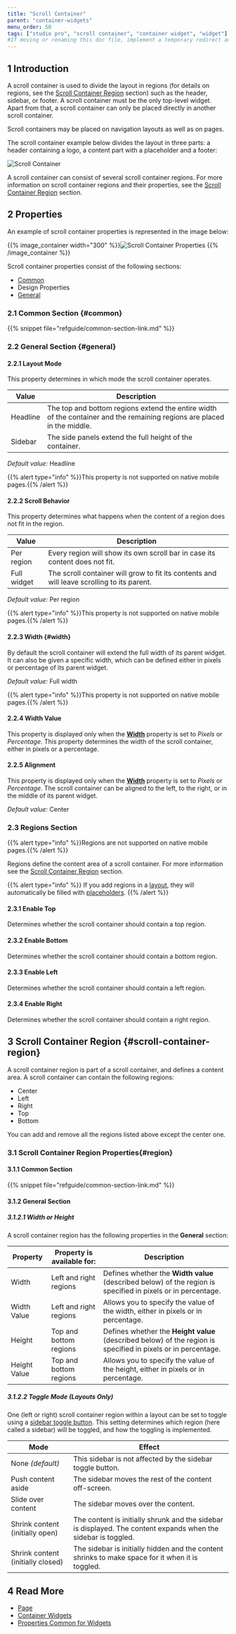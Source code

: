```yaml
---
title: "Scroll Container"
parent: "container-widgets"
menu_order: 50
tags: ["studio pro", "scroll container", "container widget", "widget"]
#If moving or renaming this doc file, implement a temporary redirect and let the respective team know they should update the URL in the product. See Mapping to Products for more details.
---
```


## 1 Introduction

A scroll container is used to divide the layout in regions (for details on regions, see the [Scroll Container Region](#scroll-container-region) section) such as the header, sidebar, or footer. A scroll container must be the only top-level widget. Apart from that, a scroll container can only be placed directly in another scroll container.

Scroll containers may be placed on navigation layouts as well as on pages.

The scroll container example below divides the layout in three parts: a header containing a logo, a content part with a placeholder and a footer:

![Scroll Container](attachments/container-widgets/scroll-container.PNG)


A scroll container can consist of several scroll container regions. For more information on scroll container regions and their properties, see the [Scroll Container Region](#scroll-container-region) section. 

## 2 Properties

An example of scroll container properties is represented in the image below:

{{% image_container width="300" %}}![Scroll Container Properties](attachments/container-widgets/scroll-container-properties.png)
{{% /image_container %}}

Scroll container properties consist of the following sections:

* [Common](#common)
* Design Properties
* [General](#general)

### 2.1 Common Section {#common}

{{% snippet file="refguide/common-section-link.md" %}}

### 2.2 General Section {#general}

#### 2.2.1 Layout Mode

This property determines in which mode the scroll container operates.

| Value | Description |
| --- | --- |
| Headline | The top and bottom regions extend the entire width of the container and the remaining regions are placed in the middle. |
| Sidebar | The side panels extend the full height of the container. |

_Default value:_ Headline

{{% alert type="info" %}}This property is not supported on native mobile pages.{{% /alert %}}

#### 2.2.2 Scroll Behavior

This property determines what happens when the content of a region does not fit in the region.

| Value | Description |
| --- | --- |
| Per region | Every region will show its own scroll bar in case its content does not fit. |
| Full widget | The scroll container will grow to fit its contents and will leave scrolling to its parent. |

_Default value:_ Per region

{{% alert type="info" %}}This property is not supported on native mobile pages.{{% /alert %}}

#### 2.2.3 Width {#width}

By default the scroll container will extend the full width of its parent widget. It can also be given a specific width, which can be defined either in pixels or percentage of its parent widget.

_Default value:_ Full width

{{% alert type="info" %}}This property is not supported on native mobile pages.{{% /alert %}}

#### 2.2.4 Width Value

This property is displayed only when the [**Width**](#width) property is set to *Pixels* or *Percentage*. This property determines the width of the scroll container, either in pixels or a percentage.

#### 2.2.5 Alignment 

This property is displayed only when the [**Width**](#width) property is set to *Pixels* or *Percentage*. The scroll container can be aligned to the left, to the right, or in the middle of its parent widget.

_Default value:_ Center

### 2.3 Regions Section

{{% alert type="info" %}}Regions are not supported on native mobile pages.{{% /alert %}}

Regions define the content area of a scroll container. For more information see the [Scroll Container Region](#scroll-container-region) section.

{{% alert type="info" %}}
If you add regions in a [layout](layout), they will automatically be filled with [placeholders](placeholder).
{{% /alert %}}

#### 2.3.1 Enable Top

Determines whether the scroll container should contain a top region.

#### 2.3.2 Enable Bottom

Determines whether the scroll container should contain a bottom region.

#### 2.3.3 Enable Left

Determines whether the scroll container should contain a left region.

#### 2.3.4 Enable Right

Determines whether the scroll container should contain a right region.

## 3 Scroll Container Region {#scroll-container-region}

A scroll container region is part of a scroll container, and defines a content area. A scroll container can contain the following regions:

* Center 
* Left
* Right
* Top
* Bottom

You can add and remove all the regions listed above except the center one. 

### 3.1 Scroll Container Region Properties{#region}

#### 3.1.1 Common Section

{{% snippet file="refguide/common-section-link.md" %}}

#### 3.1.2 General Section

##### 3.1.2.1 Width or Height

A scroll container region has the following properties in the **General** section:

| Property     | Property is available for: | Description                                                  |
| ------------ | -------------------------- | ------------------------------------------------------------ |
| Width        | Left and right regions     | Defines whether the **Width value** (described below) of the region is specified in pixels or in percentage. |
| Width Value  | Left and right regions     | Allows you to specify the value of the width, either in pixels or in percentage. |
| Height       | Top and bottom regions     | Defines whether the **Height value** (described below) of the region is specified in pixels or in percentage. |
| Height Value | Top and bottom regions     | Allows you to specify the value of the height, either in pixels or in percentage. |

##### 3.1.2.2 Toggle Mode (Layouts Only)

One (left or right) scroll container region within a layout can be set to toggle using a [sidebar toggle button](sidebar-toggle-button). This setting determines which region (here called a sidebar) will be toggled, and how the toggling is implemented.

| Mode | Effect |
| --- | --- |
| None *(default)* | This sidebar is not affected by the sidebar toggle button. |
| Push content aside | The sidebar moves the rest of the content off-screen. |
| Slide over content | The sidebar moves over the content. |
| Shrink content (initially open) | The content is initially shrunk and the sidebar is displayed. The content expands when the sidebar is toggled. |
| Shrink content (initially closed) | The sidebar is initially hidden and the content shrinks to make space for it when it is toggled. |

## 4 Read More

* [Page](page)
* [Container Widgets](container-widgets)
* [Properties Common for Widgets](common-widget-properties)